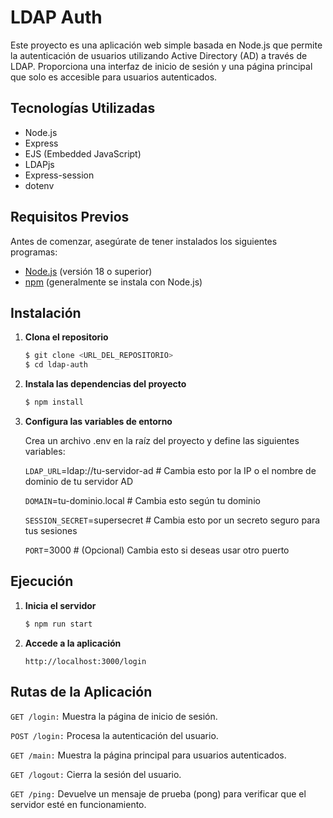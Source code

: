 # LDAP Auth

Este proyecto es una aplicación web simple basada en Node.js que permite la autenticación de usuarios utilizando Active Directory (AD) a través de LDAP. Proporciona una interfaz de inicio de sesión y una página principal que solo es accesible para usuarios autenticados.

## Tecnologías Utilizadas

- Node.js
- Express
- EJS (Embedded JavaScript)
- LDAPjs
- Express-session
- dotenv

## Requisitos Previos

Antes de comenzar, asegúrate de tener instalados los siguientes programas:

- [Node.js](https://nodejs.org/) (versión 18 o superior)
- [npm](https://www.npmjs.com/) (generalmente se instala con Node.js)

## Instalación

1. **Clona el repositorio**

   ```bash
   $ git clone <URL_DEL_REPOSITORIO>
   $ cd ldap-auth
   ```

2. **Instala las dependencias del proyecto**

    ```bash
    $ npm install
    ```

3. **Configura las variables de entorno**

    Crea un archivo .env en la raíz del proyecto y define las siguientes variables:

    `LDAP_URL`=ldap://tu-servidor-ad      # Cambia esto por la IP o el nombre de dominio de tu servidor AD

    `DOMAIN`=tu-dominio.local              # Cambia esto según tu dominio

    `SESSION_SECRET`=supersecret            # Cambia esto por un secreto seguro para tus sesiones

    `PORT`=3000                             # (Opcional) Cambia esto si deseas usar otro puerto

## Ejecución

1. **Inicia el servidor**

    ```bash
    $ npm run start
    ```

1. **Accede a la aplicación**

    `http://localhost:3000/login`

## Rutas de la Aplicación

`GET /login:` Muestra la página de inicio de sesión.

`POST /login:` Procesa la autenticación del usuario.

`GET /main:` Muestra la página principal para usuarios autenticados.

`GET /logout:` Cierra la sesión del usuario.

`GET /ping:` Devuelve un mensaje de prueba (pong) para verificar que el servidor esté en funcionamiento.

